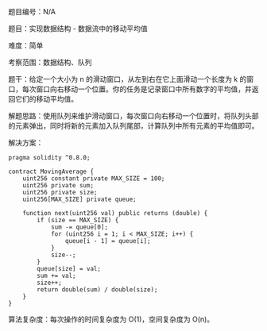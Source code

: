 题目编号：N/A

题目：实现数据结构 - 数据流中的移动平均值

难度：简单

考察范围：数据结构、队列

题干：给定一个大小为 n 的滑动窗口，从左到右在它上面滑动一个长度为 k 的窗口，每次窗口向右移动一个位置。你的任务是记录窗口中所有数字的平均值，并返回它们的移动平均值。

解题思路：使用队列来维护滑动窗口，每次窗口向右移动一个位置时，将队列头部的元素弹出，同时将新的元素加入队列尾部，计算队列中所有元素的平均值即可。

解决方案：

```solidity
pragma solidity ^0.8.0;

contract MovingAverage {
    uint256 constant private MAX_SIZE = 100;
    uint256 private sum;
    uint256 private size;
    uint256[MAX_SIZE] private queue;

    function next(uint256 val) public returns (double) {
        if (size == MAX_SIZE) {
            sum -= queue[0];
            for (uint256 i = 1; i < MAX_SIZE; i++) {
                queue[i - 1] = queue[i];
            }
            size--;
        }
        queue[size] = val;
        sum += val;
        size++;
        return double(sum) / double(size);
    }
}
```

算法复杂度：每次操作的时间复杂度为 O(1)，空间复杂度为 O(n)。